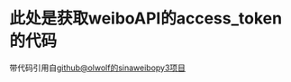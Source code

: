 # 此处是获取weiboAPI的access_token的代码    
带代码引用自[github@olwolf的sinaweibopy3项目](https://github.com/olwolf/sinaweibopy3)